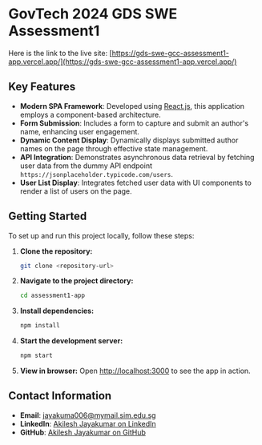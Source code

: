 # GovTech 2024 GDS SWE Assessment1

Here is the link to the live site: [https://gds-swe-gcc-assessment1-app.vercel.app/](https://gds-swe-gcc-assessment1-app.vercel.app/)

## Key Features

- **Modern SPA Framework**: Developed using [React.js](https://reactjs.org/), this application employs a component-based architecture.
- **Form Submission**: Includes a form to capture and submit an author's name, enhancing user engagement.
- **Dynamic Content Display**: Dynamically displays submitted author names on the page through effective state management.
- **API Integration**: Demonstrates asynchronous data retrieval by fetching user data from the dummy API endpoint `https://jsonplaceholder.typicode.com/users`.
- **User List Display**: Integrates fetched user data with UI components to render a list of users on the page.

## Getting Started

To set up and run this project locally, follow these steps:

1. **Clone the repository:**
   ```bash
   git clone <repository-url>
   ```
2. **Navigate to the project directory:**
   ```bash
   cd assessment1-app
   ```
3. **Install dependencies:**
   ```bash
   npm install
   ```
4. **Start the development server:**
   ```bash
   npm start
   ```
5. **View in browser:**
   Open [http://localhost:3000](http://localhost:3000) to see the app in action.

## Contact Information

- **Email**: [jayakuma006@mymail.sim.edu.sg](mailto:jayakuma006@mymail.sim.edu.sg)
- **LinkedIn**: [Akilesh Jayakumar on LinkedIn](https://www.linkedin.com/in/akileshjayakumar/)
- **GitHub**: [Akilesh Jayakumar on GitHub](https://github.com/akileshjayakumar)
